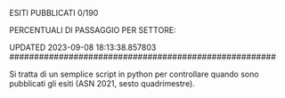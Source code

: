 ESITI PUBBLICATI 0/190 

PERCENTUALI DI PASSAGGIO PER SETTORE:

UPDATED 2023-09-08 18:13:38.857803
###################################################### 

Si tratta di un semplice script in python per controllare quando sono pubblicati gli esiti (ASN 2021, sesto quadrimestre).

